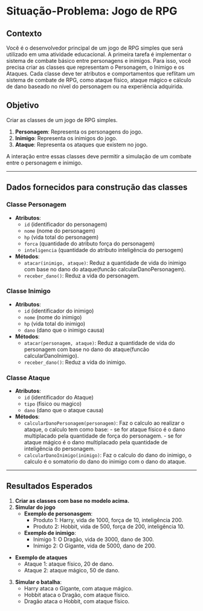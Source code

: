 # Situação-Problema: Jogo de RPG

## Contexto
Você é o desenvolvedor principal de um jogo de RPG simples que será utilizado em uma atividade educacional.
A primeira tarefa é implementar o sistema de combate básico entre personagens e inimigos. Para isso, você precisa criar as classes que representam o Personagem, o Inimigo e os Ataques. Cada classe deve ter atributos e comportamentos que reflitam um sistema de combate de RPG, como ataque físico, ataque mágico e cálculo de dano baseado no nível do personagem ou na experiência adquirida.

## Objetivo
Criar as classes de um jogo de RPG simples.

1. **Personagem**: Representa os personagens do jogo.
2. **Inimigo**: Representa os inimigos do jogo.
3. **Ataque**: Representa os ataques que existem no jogo.

A interação entre essas classes deve permitir a simulação de um combate entre o personagem e inimigo.

---

## Dados fornecidos para construção das classes

### Classe Personagem
- **Atributos**: 
  - `id` (identificador do personagem)
  - `nome` (nome do personagem)
  - `hp` (vida total do personagem)
  - `forca` (quantidade do atributo força do personagem)
  - `inteligencia` (quantidade do atributo inteligência do persogem)
- **Métodos**:
  - `atacar(inimigo, ataque)`: Reduz a quantidade de vida do inimigo com base no dano do ataque(funcão calcularDanoPersonagem).
  - `receber_dano()`: Reduz a vida do personagem.

### Classe Inimigo
- **Atributos**: 
  - `id` (identificador do inimigo)
  - `nome` (nome do inimigo)
  - `hp` (vida total do inimigo)
  - `dano` (dano que o inimigo causa)
- **Métodos**:
  - `atacar(personagem, ataque)`: Reduz a quantidade de vida do personagem com base no dano do ataque(funcão calcularDanoInimigo).
  - `receber_dano()`: Reduz a vida do inimigo.

### Classe Ataque
- **Atributos**:
  - `id` (identificador do Ataque)
  - `tipo` (fisico ou magico)
  - `dano` (dano que o ataque causa)
- **Métodos**:
  - `calcularDanoPersonagem(personagem)`: Faz o calculo ao realizar o ataque, o calculo tem como base:
        - se for ataque físico é o dano multiplacado pela quantidade de força do personagem.
        - se for ataque mágico é o dano multiplacado pela quantidade de inteligência do personagem.
  - `calcularDanoInimigo(inimigo)`: Faz o calculo do dano do inimigo, o calculo é o somatorio do dano do inimigo com o dano do ataque.

---

## Resultados Esperados
1. **Criar as classes com base no modelo acima.**
2. **Simular do jogo** 
   - **Exemplo de personasgem**:  
     - Produto 1: Harry, vida de 1000, força de 10, inteligência 200.
     - Produto 2: Hobbit, vida de 500, força de 200, inteligência 10.
   - **Exemplo de inimigo**:
     - Inimigo 1: O Dragão, vida de 3000, dano de 300.
     - Inimigo 2: O Gigante, vida de 5000, dano de 200.
  - **Exemplo de ataques**
     - Ataque 1: ataque físico, 20 de dano.
     - Ataque 2: ataque mágico, 50 de dano.
3. **Simular o batalha**:
    - Harry ataca o Gigante, com ataque mágico.
    - Hobbit ataca o Dragão, com ataque físico.
    - Dragão ataca o Hobbit, com ataque físico.

